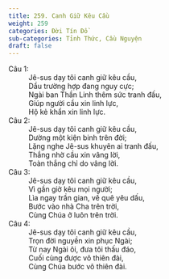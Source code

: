 ```yaml
---
title: 259. Canh Giữ Kêu Cầu
weight: 259
categories: Đời Tín Đồ
sub-categories: Tỉnh Thức, Cầu Nguyện
draft: false
---
```

<dl><dt>Câu 1:</dt><dd data-verse="1">Jê-sus dạy tôi canh giữ kêu cầu, <br/>Dầu trường hợp đang nguy cực; <br/>Ngài ban Thần Linh thêm sức tranh đấu, <br/>Giúp người cầu xin linh lực, <br/>Hộ kẻ khẩn xin linh lực. </dd><dt>Câu 2:</dt><dd data-verse="2">Jê-sus dạy tôi canh giữ kêu cầu, <br/>Dường một kiện binh trên đời; <br/>Lặng nghe Jê-sus khuyên ai tranh đấu, <br/>Thắng nhờ cầu xin vâng lời, <br/>Toàn thắng chỉ do vâng lời. </dd><dt>Câu 3:</dt><dd data-verse="3">Jê-sus dạy tôi canh giữ kêu cầu, <br/>Vì gần giờ kêu mọi người; <br/>Lìa ngay trần gian, về quê yêu dấu, <br/>Bước vào nhà Cha trên trời, <br/>Cùng Chúa ở luôn trên trời. </dd><dt>Câu 4:</dt><dd data-verse="4">Jê-sus dạy tôi canh giữ kêu cầu, <br/>Trọn đời nguyền xin phục Ngài; <br/>Từ nay Ngài ôi, đưa tôi thấu đáo, <br/>Cuối cùng được vô thiên đài, <br/>Cùng Chúa bước vô thiên đài. </dd></dl>